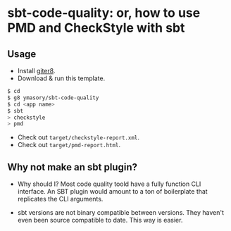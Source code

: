 # sbt-code-quality: or, how to use PMD and CheckStyle with sbt #

## Usage ##

- Install [giter8](https://github.com/n8han/giter8).
- Download & run this template.

```sh
$ cd
$ g8 ymasory/sbt-code-quality
$ cd <app name>
$ sbt
> checkstyle
> pmd
```

- Check out `target/checkstyle-report.xml`.
- Check out `target/pmd-report.html`.

## Why not make an sbt plugin? ##

- Why should I?
Most code quality toold have a fully function CLI interface.
An SBT plugin would amount to a ton of boilerplate that replicates the CLI arguments.

- sbt versions are not binary compatible between versions.
They haven't even been source compatible to date.
This way is easier.
